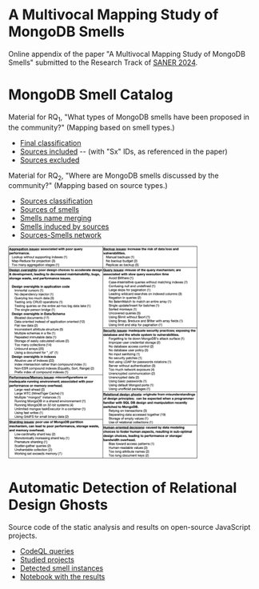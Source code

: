 # A Multivocal Mapping Study of MongoDB Smells

Online appendix of the paper "A Multivocal Mapping Study of MongoDB Smells" submitted to the Research Track of [SANER 2024](https://conf.researchr.org/home/saner-2024).

# MongoDB Smell Catalog

Material for RQ<sub>1</sub>, "What types of MongoDB smells have been proposed in the community?" (Mapping based on smell types.)

 - [Final classification](MLM/classification.csv)
 - [Sources included](MLM/sources_kept.csv) -- (with "Sx" IDs, as referenced in the paper)
 - [Sources excluded](MLM/sources_excluded.csv)
 
Material for RQ<sub>2</sub>, "Where are MongoDB smells discussed by the community?" (Mapping based on source types.)

 - [Sources classification](MLM/sources_classification.csv)
 - [Sources of smells](MLM/sources_used.csv)
 - [Smells name merging](MLM/merging_names.csv)
 - [Smells induced by sources](MLM/smells_induced.csv)
 - [Sources-Smells network](MLM/network.svg)
 
 <img src="MLM/smellcatalog.png" width="75%" />

# Automatic Detection of Relational Design Ghosts

Source code of the static analysis and results on open-source JavaScript projects.

 - [CodeQL queries](SmellDetection/CodeQL_queries/readme.md)
 - [Studied projects](SmellDetection/Results/projects_stats.csv)
 - [Detected smell instances](SmellDetection/Results/smells.csv)
 - [Notebook with the results](SmellDetection/Results/Analysis.ipynb)
